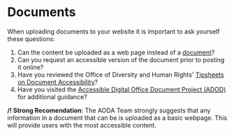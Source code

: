 # Documents

When uploading documents to your website it is important to ask yourself these questions:

1. Can the content be uploaded as a web page instead of a [document](https://www.uoguelph.ca/accessibility/web/what-fix/documents)?
2. Can you request an accessible version of the document prior to posting it online?
3. Have you reviewed the Office of Diversity and Human Rights' [Tipsheets on Document Accessibility](https://www.uoguelph.ca/diversity-human-rights/accessibility/information-and-communication-document-accessibility)?
4. Have you visited the [Accessible Digital Office Document Project \(ADOD\)](http://adod.idrc.ocad.ca/) for additional guidance?

**/! Strong Recomendation**: The AODA Team strongly suggests that any information in a document that can be is uploaded as a basic webpage. This will provide users with the most accessible content.

